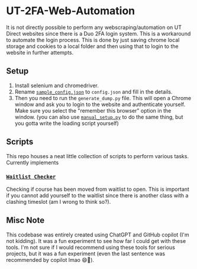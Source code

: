 # UT-2FA-Web-Automation

It is not directly possible to perform any webscraping/automation on UT Direct websites since there is a Duo 2FA login
system. This is a workaround to automate the login process. This is done by just saving chrome local storage and cookies
to a local folder and then using that to login to the website in further attempts.

## Setup

1. Install selenium and chromedriver.
2. Rename [`sample_config.json`](/sample_config.json) to `config.json` and fill in the details.
3. Then you need to run the `generate_dump.py` file. This will open a Chrome window and ask you to login to the website
   and authenticate yourself. Make sure you select the "remember this browser" option in the window. (you can also
   use [`manual_setup.py`](/manual_setup.py) to do the same thing, but you gotta write the loading script yourself)

## Scripts

This repo houses a neat little collection of scripts to perform various tasks. Currently implements

### [`Waitlist Checker`](/check_course_availabilty.py)

Checking if course has been moved from waitlist to open. This is important if you cannot add yourself to the waitlist
since there is another class with a clashing timeslot (am I wrong to think so?).

## Misc Note

This codebase was entirely created using ChatGPT and GitHub copilot (I'm not kidding). It was a fun experiment to see
how far I could get with these tools. I'm not sure if I would recommend using these tools for serious projects, but it
was a fun experiment (even the last sentence was recommended by copilot lmao 😄🔫).